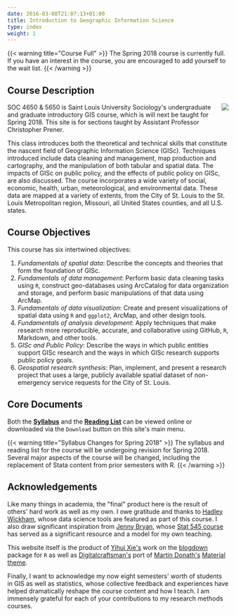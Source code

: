 ```yaml
---
date: 2016-03-08T21:07:13+01:00
title: Introduction to Geographic Information Science
type: index
weight: 1
---
```


{{< warning title="Course Full" >}}
The Spring 2018 course is currently full. If you have an interest in the course, you are encouraged to add yourself to the wait list.
{{< /warning >}}

## Course Description 
<img src="/images/logo.png" align="right" />
SOC 4650 & 5650 is Saint Louis University Sociology's undergraduate and graduate introductory GIS course, which is will next be taught for Spring 2018. This site is for sections taught by Assistant Professor Christopher Prener.  

This class introduces both the theoretical and technical skills that constitute the nascent field of Geographic Information Science (GISc). Techniques introduced include data cleaning and management, map production and cartography, and the manipulation of both tabular and spatial data. The impacts of GISc on public policy, and the effects of public policy on GISc, are also discussed. The course incorporates a wide variety of social, economic, health, urban, meteorological, and environmental data. These data are mapped at a variety of extents, from the City of St. Louis to the St. Louis Metropolitan region, Missouri, all United States counties, and all U.S. states.

## Course Objectives
This course has six intertwined objectives:

1. *Fundamentals of spatial data*: Describe the concepts and theories that form the foundation of GISc.
2. *Fundamentals of data management*: Perform basic data cleaning tasks using `R`, construct geo-databases using ArcCatalog for data organization and storage, and perform basic manipulations of that data using ArcMap.
3. *Fundamentals of data visualization*: Create and present visualizations of spatial data using `R` and `ggplot2`, ArcMap, and other design tools.
4. *Fundamentals of analysis development*: Apply techniques that make research more reproducible, accurate, and collaborative using GitHub, `R`, Markdown, and other tools.
5. *GISc and Public Policy*: Describe the ways in which public entities support GISc research and the ways in which GISc research supports public policy goals.
6. *Geospatial research synthesis*: Plan, implement, and present a research project that uses a large, publicly available spatial dataset of non-emergency service requests for the City of St. Louis.

## Core Documents
Both the [**Syllabus**](https://github.com/slu-soc5650/Core-Documents/blob/master/CoreDocs/syllabus.pdf) and the [**Reading List**](https://github.com/slu-soc5650/Core-Documents/blob/master/CoreDocs/reading-list.pdf) can be viewed online or downloaded via the `Download` button on this site's main menu.

{{< warning title="Syllabus Changes for Spring 2018" >}}
The syllabus and reading list for the course will be undergoing revision for Spring 2018. Several major aspects of the course will be changed, including the replacement of Stata content from prior semesters with R.
{{< /warning >}}

## Acknowledgements

Like many things in academia, the "final" product here is the result of others' hard work as well as my own. I owe gratitude and thanks to [Hadley Wickham](http://hadley.nz), whose data science tools are featured as part of this course. I also draw significant inspiration from [Jenny Bryan](https://www.stat.ubc.ca/~jenny/), whose [Stat 545 course](http://stat545.com) has served as a significant resource and a model for my own teaching. 

This website itself is the product of [Yihui Xie's](https://yihui.name) work on the [blogdown](https://bookdown.org/yihui/blogdown/) package for `R` as well as [Digitalcraftsman's](https://github.com/digitalcraftsman) port of [Martin Donath's](https://github.com/squidfunk) [Material theme](https://github.com/squidfunk/mkdocs-material).

Finally, I want to acknowledge my now eight semesters' worth of students in GIS as well as statistics, whose collective feedback and experiences have helped dramatically reshape the course content and how I teach. I am immensely grateful for each of your contributions to my research methods courses.